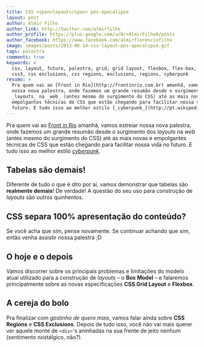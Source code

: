 ```yaml
---
title: CSS <span>layout</span> pós-apocalipse
layout: post
author: Almir Filho
author_link: http://twitter.com/almirfilho
author_profile: https://plus.google.com/u/0/+AlmirFilho0/posts
author_facebook: https://www.facebook.com/almirflorenciofilho
image: images/posts/2013-06-14-css-layout-pos-apocalipse.gif
tags: palestra
comments: true
keywords: >
  css, layout, futuro, palestra, grid, grid layout, flexbox, flex-box, flex box,
  css3, css exclusions, css regions, exclusions, regions, cyberpunk
resumo: >
  Pra quem vai ao [Front in Rio](http://frontinrio.com.br) amanhã, vamos estreiar
  nossa nova palestra, onde fazemos um grande resumão desde o surgimento dos
  _layouts_ na _web_ (antes mesmo do surgimento do CSS) até as mais novas e
  empolgantes técnicas de CSS que estão chegando para facilitar nossa vida no
  futuro. E tudo isso ao melhor estilo [_cyberpunk_](http://pt.wikipedia.org/wiki/Cyberpunk).
---
```


Pra quem vai ao [Front in Rio](http://frontinrio.com.br) amanhã, vamos estreiar
nossa nova palestra, onde fazemos um grande resumão desde o surgimento dos
_layouts_ na _web_ (antes mesmo do surgimento do CSS) até as mais novas e
empolgantes técnicas de CSS que estão chegando para facilitar nossa vida no
futuro. E tudo isso ao melhor estilo [_cyberpunk_](http://pt.wikipedia.org/wiki/Cyberpunk).

## Tabelas são demais!

Diferente de tudo o que é dito por aí, vamos demonstrar que tabelas são
__realmente demais__! De verdade! A questão do seu uso para construção de
_layouts_ são outros quinhentos.

## CSS separa 100% apresentação do conteúdo?

Se você acha que sim, pense novamente. Se continuar achando que sim, então venha
assistir nossa palestra ;D

## O hoje e o depois

Vamos discorrer sobre os principais problemas e limitações do modelo atual
utilizado para a construção de _layouts_ – o __Box Model__ – e falaremos
principalmente sobre as novas especificações __CSS Grid Layout__ e __Flexbox__.

## A cereja do bolo

Pra finalizar com _gostinho de quero mais_, vamos falar ainda sobre __CSS Regions__
e __CSS Exclusions__.
Depois de tudo isso, você não vai mais querer ver aquele monte de `<div>`'s
aninhadas na sua frente de jeito nenhum (sentimento nostálgico, não?).